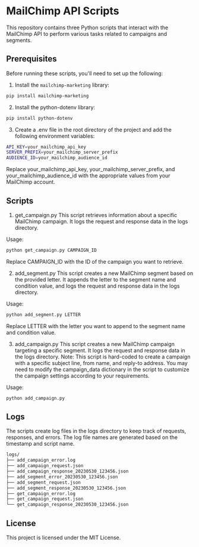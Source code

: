 # MailChimp API Scripts

This repository contains three Python scripts that interact with the MailChimp API to perform various tasks related to campaigns and segments.

## Prerequisites

Before running these scripts, you'll need to set up the following:

1. Install the `mailchimp-marketing` library:

```bash
pip install mailchimp-marketing
```

2. Install the python-dotenv library:

```bash
pip install python-dotenv
```

3. Create a .env file in the root directory of the project and add the following environment variables:

```bash
API_KEY=your_mailchimp_api_key
SERVER_PREFIX=your_mailchimp_server_prefix
AUDIENCE_ID=your_mailchimp_audience_id
```

Replace your_mailchimp_api_key, your_mailchimp_server_prefix, and your_mailchimp_audience_id with the appropriate values from your MailChimp account.

## Scripts

1. get_campaign.py
This script retrieves information about a specific MailChimp campaign. It logs the request and response data in the logs directory.

Usage:
```bash
python get_campaign.py CAMPAIGN_ID
```
Replace CAMPAIGN_ID with the ID of the campaign you want to retrieve.

2. add_segment.py
This script creates a new MailChimp segment based on the provided letter. It appends the letter to the segment name and condition value, and logs the request and response data in the logs directory.

Usage:
```bash
python add_segment.py LETTER
```
Replace LETTER with the letter you want to append to the segment name and condition value.

3. add_campaign.py
This script creates a new MailChimp campaign targeting a specific segment. It logs the request and response data in the logs directory.
Note: This script is hard-coded to create a campaign with a specific subject line, from name, and reply-to address. You may need to modify the campaign_data dictionary in the script to customize the campaign settings according to your requirements.

Usage:
```bash
python add_campaign.py
```

## Logs
The scripts create log files in the logs directory to keep track of requests, responses, and errors. The log file names are generated based on the timestamp and script name.

```bash
logs/
├── add_campaign_error.log
├── add_campaign_request.json
├── add_campaign_response_20230530_123456.json
├── add_segment_error_20230530_123456.json
├── add_segment_request.json
├── add_segment_response_20230530_123456.json
├── get_campaign_error.log
├── get_campaign_request.json
└── get_campaign_response_20230530_123456.json
```

## License
This project is licensed under the MIT License.